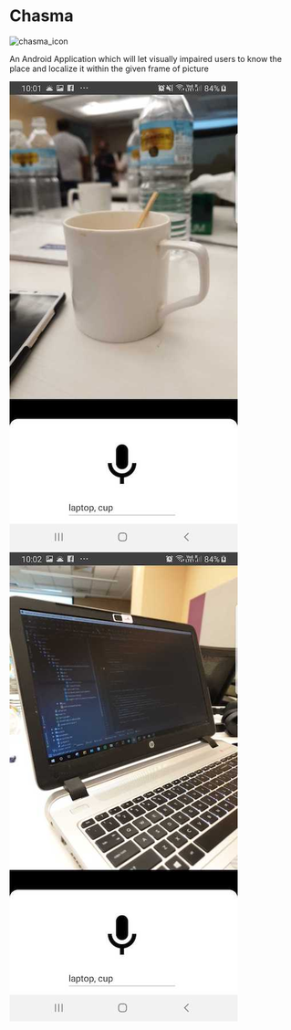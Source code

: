 # Chasma 

![chasma_icon](./app/src/main/res/drawable-xxxhdpi/vision.png )

An Android Application which will let visually impaired users to know the place and localize it within the given frame of picture



![chasma_cup](./app/src/main/res/drawable-xxxhdpi/chasma_cup.jpg ) 
![chasma_laptop](./app/src/main/res/drawable-xxxhdpi/chasma_laptop.jpg ) 